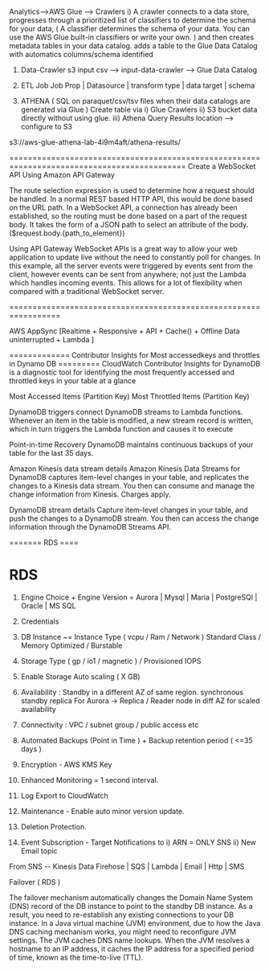 
Analytics-->AWS Glue --> Crawlers
  i) A crawler connects to a data store,
     progresses through a prioritized list of classifiers to determine the schema for your data,
      ( A classifier determines the schema of your data. You can use the AWS Glue built-in classifiers or write your own. )
     and then creates metadata tables in your data catalog.
     adds a table to the Glue Data Catalog with automatics columns/schema identified

1. Data-Crawler
  s3 input csv --> input-data-crawler --> Glue Data Catalog

2. ETL Job
  Job Prop | Datasource | transform type | data target | schema

3. ATHENA ( SQL on paraquet/csv/tsv files when their data catalogs are generated via Glue )
     Create table via
        i) Glue Crawlers
        ii) S3 bucket data directly without using glue.
      iii) Athena Query Results location --> configure to S3


s3://aws-glue-athena-lab-4i9m4aft/athena-results/

============================================================================================
Create a WebSocket API Using Amazon API Gateway


The route selection expression is used to determine how a request should be handled. In a normal REST based HTTP API, this would be done based on the URL path. In a WebSocket API, a connection has already been established, so the routing must be done based on a part of the request body. It takes the form of a JSON path to select an attribute of the body. ($request.body.{path_to_element})

Using API Gateway WebSocket APIs is a great way to allow your web application to update live without the need to constantly poll for changes. In this example, all the server events were triggered by events sent from the client, however events can be sent from anywhere; not just the Lambda which handles incoming events. This allows for a lot of flexibility when compared with a traditional WebSocket server.


=================================================================

AWS AppSync [Realtime + Responsive + API + Cache() + Offline Data uninterrupted + Lambda ]

============= Contributor Insights for Most accessedkeys and throttles in Dynamo DB =========
CloudWatch Contributor Insights for DynamoDB is a diagnostic tool for identifying the most frequently accessed and throttled keys in your table at a glance

Most Accessed Items (Partition Key)
Most Throttled Items (Partition Key)

DynamoDB triggers connect DynamoDB streams to Lambda functions. Whenever an item in the table is modified, a new stream record is written, which in turn triggers the Lambda function and causes it to execute

Point-in-time Recovery
DynamoDB maintains continuous backups of your table for the last 35 days.


Amazon Kinesis data stream details
Amazon Kinesis Data Streams for DynamoDB captures item-level changes in your table, and replicates the changes to a Kinesis data stream. You then can consume and manage the change information from Kinesis. Charges apply.

DynamoDB stream details
Capture item-level changes in your table, and push the changes to a DynamoDB stream. You then can access the change information through the DynamoDB Streams API.

======= RDS ====

RDS
======
1. Engine Choice + Engine Version  = Aurora | Mysql | Maria | PostgreSQl | Oracle | MS SQL
2. Credentials
3. DB Instance ~= Instance Type ( vcpu / Ram / Network )
          Standard Class / Memory Optimized / Burstable
4. Storage Type ( gp / io1 / magnetic )  / Provisioned IOPS
5. Enable Storage Auto scaling ( X GB)
6. Availability : Standby in a different AZ of same region.
            synchronous standby replica
   For Aurora -> Replica / Reader node in diff AZ for scaled availability

7. Connectivity : VPC / subnet group / public access etc
8. Automated Backups (Point in Time ) + Backup retention period ( <=35 days )
9. Encryption - AWS KMS Key
10. Enhanced Monitoring = 1 second interval.
11. Log Export to CloudWatch
12. Maintenance - Enable auto minor version update.
13. Deletion Protection.

14. Event Subscription - Target Notifications to
    i) ARN  = ONLY SNS
    ii) New Email topic

 From SNS -- Kinesis Data Firehose | SQS | Lambda | Email | Http | SMS

Failover ( RDS )

The failover mechanism automatically changes the Domain Name System (DNS) record of the DB instance to point to the standby DB instance. As a result, you need to re-establish any existing connections to your DB instance. In a Java virtual machine (JVM) environment, due to how the Java DNS caching mechanism works, you might need to reconfigure JVM settings.
The JVM caches DNS name lookups. When the JVM resolves a hostname to an IP address, it caches the IP address for a specified period of time, known as the time-to-live (TTL).

